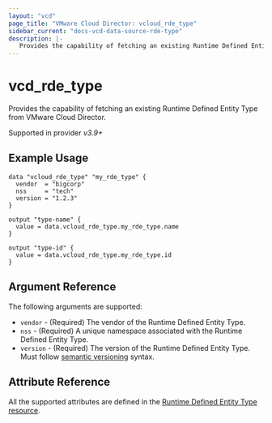 ```yaml
---
layout: "vcd"
page_title: "VMware Cloud Director: vcloud_rde_type"
sidebar_current: "docs-vcd-data-source-rde-type"
description: |-
   Provides the capability of fetching an existing Runtime Defined Entity Type from VMware Cloud Director.
---
```


# vcd\_rde\_type

Provides the capability of fetching an existing Runtime Defined Entity Type from VMware Cloud Director.

Supported in provider *v3.9+*

## Example Usage

```hcl
data "vcloud_rde_type" "my_rde_type" {
  vendor  = "bigcorp"
  nss     = "tech"
  version = "1.2.3"
}

output "type-name" {
  value = data.vcloud_rde_type.my_rde_type.name
}

output "type-id" {
  value = data.vcloud_rde_type.my_rde_type.id
}
```

## Argument Reference

The following arguments are supported:

* `vendor` - (Required) The vendor of the Runtime Defined Entity Type.
* `nss` - (Required) A unique namespace associated with the Runtime Defined Entity Type.
* `version` - (Required) The version of the Runtime Defined Entity Type. Must follow [semantic versioning](https://semver.org/) syntax.

## Attribute Reference

All the supported attributes are defined in the
[Runtime Defined Entity Type resource](/providers/vmware/vcd/latest/docs/resources/rde_type#argument-reference).
